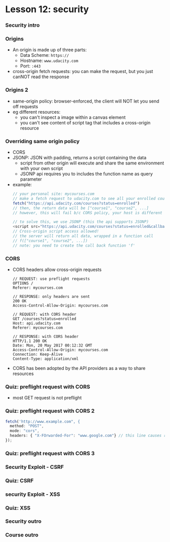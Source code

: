 # Lesson 12: security

### Security intro
### Origins
* An origin is made up of three parts:
  * Data Scheme: `https://`
  * Hostname: `www.udacity.com`
  * Port: `:443`
* cross-origin fetch requests: you can make the request, but you just canNOT read the response

### Origins 2
* same-origin policy: browser-enforced, the client will NOT let you send off requests
* eg different resources:
  * you can't inspect a image within a canvas element
  * you can't see content of script tag that includes a cross-origin resource

### Overriding same origin policy
* CORS
* JSONP: JSON with padding, returns a script containing the data
  * script from other origin will execute and share the same environment with your own script
  * JSONP api requires you to includes the function name as query parameter
* example:
  ```js
  // your personal site: mycourses.com
  // make a fetch request to udacity.com to see all your enrolled courses
  fetch("https://api.udacity.com/courses?status=enrolled")
  // then, the return data will be ["course1", "course2", ...]
  // however, this will fail b/c CORS policy, your host is different from udacity host

  // to solve this, we use JSONP (this the api supports JSONP)
  <script src="https://api.udacity.com/courses?status=enrolled&callback=f">
  // Cross-origin script access allowed!
  // the server will return all data, wrapped in a function call
  // f(["course1", "course2", ...])
  // note: you need to create the call back function 'f'
  ```

### CORS
* CORS headers allow cross-origin requests
  ```
  // REQUEST: use preflight requests
  OPTIONS /
  Referer: mycourses.com

  // RESPONSE: only headers are sent
  200 OK
  Access-Control-Allow-Origin: mycourses.com

  // REQUEST: with CORS header
  GET /courses?status=enrolled
  Host: api.udacity.com
  Referer: mycourses.com

  // RESPONSE: with CORS header
  HTTP/1.1 200 OK
  Date: Mon, 20 May 2017 00:12:32 GMT
  Access-Control-Allow-Origin: mycourses.com
  Connection: Keep-Alive
  Content-Type: application/xml
  ```
* CORS has been adopted by the API providers as a way to share resources

### Quiz: preflight request with CORS
* most GET request is not preflight

### Quiz: preflight request with CORS 2
```js
fetch('http://www.example.com", {
  method: "POST",
  mode: "cors",
  headers: { "X-FOrwarded-For": "www.google.com"} // this line causes request to be preflighted
});
```

### Quiz: preflight request with CORS 3
### Security Exploit - CSRF
### Quiz: CSRF
### security Exploit - XSS
### Quiz: XSS
### Security outro
### Course outro
